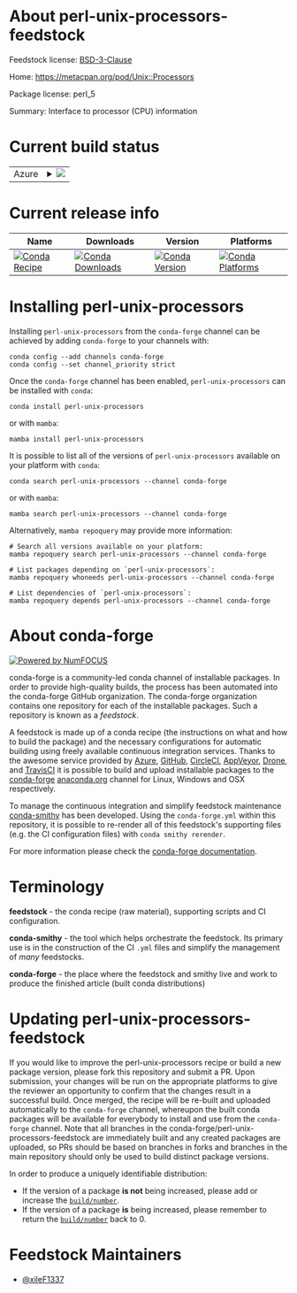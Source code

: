 About perl-unix-processors-feedstock
====================================

Feedstock license: [BSD-3-Clause](https://github.com/conda-forge/perl-unix-processors-feedstock/blob/main/LICENSE.txt)

Home: https://metacpan.org/pod/Unix::Processors

Package license: perl_5

Summary: Interface to processor (CPU) information

Current build status
====================


<table>
    
  <tr>
    <td>Azure</td>
    <td>
      <details>
        <summary>
          <a href="https://dev.azure.com/conda-forge/feedstock-builds/_build/latest?definitionId=4060&branchName=main">
            <img src="https://dev.azure.com/conda-forge/feedstock-builds/_apis/build/status/perl-unix-processors-feedstock?branchName=main">
          </a>
        </summary>
        <table>
          <thead><tr><th>Variant</th><th>Status</th></tr></thead>
          <tbody><tr>
              <td>linux_64</td>
              <td>
                <a href="https://dev.azure.com/conda-forge/feedstock-builds/_build/latest?definitionId=4060&branchName=main">
                  <img src="https://dev.azure.com/conda-forge/feedstock-builds/_apis/build/status/perl-unix-processors-feedstock?branchName=main&jobName=linux&configuration=linux%20linux_64_" alt="variant">
                </a>
              </td>
            </tr><tr>
              <td>linux_aarch64</td>
              <td>
                <a href="https://dev.azure.com/conda-forge/feedstock-builds/_build/latest?definitionId=4060&branchName=main">
                  <img src="https://dev.azure.com/conda-forge/feedstock-builds/_apis/build/status/perl-unix-processors-feedstock?branchName=main&jobName=linux&configuration=linux%20linux_aarch64_" alt="variant">
                </a>
              </td>
            </tr><tr>
              <td>linux_ppc64le</td>
              <td>
                <a href="https://dev.azure.com/conda-forge/feedstock-builds/_build/latest?definitionId=4060&branchName=main">
                  <img src="https://dev.azure.com/conda-forge/feedstock-builds/_apis/build/status/perl-unix-processors-feedstock?branchName=main&jobName=linux&configuration=linux%20linux_ppc64le_" alt="variant">
                </a>
              </td>
            </tr><tr>
              <td>osx_64</td>
              <td>
                <a href="https://dev.azure.com/conda-forge/feedstock-builds/_build/latest?definitionId=4060&branchName=main">
                  <img src="https://dev.azure.com/conda-forge/feedstock-builds/_apis/build/status/perl-unix-processors-feedstock?branchName=main&jobName=osx&configuration=osx%20osx_64_" alt="variant">
                </a>
              </td>
            </tr>
          </tbody>
        </table>
      </details>
    </td>
  </tr>
</table>

Current release info
====================

| Name | Downloads | Version | Platforms |
| --- | --- | --- | --- |
| [![Conda Recipe](https://img.shields.io/badge/recipe-perl--unix--processors-green.svg)](https://anaconda.org/conda-forge/perl-unix-processors) | [![Conda Downloads](https://img.shields.io/conda/dn/conda-forge/perl-unix-processors.svg)](https://anaconda.org/conda-forge/perl-unix-processors) | [![Conda Version](https://img.shields.io/conda/vn/conda-forge/perl-unix-processors.svg)](https://anaconda.org/conda-forge/perl-unix-processors) | [![Conda Platforms](https://img.shields.io/conda/pn/conda-forge/perl-unix-processors.svg)](https://anaconda.org/conda-forge/perl-unix-processors) |

Installing perl-unix-processors
===============================

Installing `perl-unix-processors` from the `conda-forge` channel can be achieved by adding `conda-forge` to your channels with:

```
conda config --add channels conda-forge
conda config --set channel_priority strict
```

Once the `conda-forge` channel has been enabled, `perl-unix-processors` can be installed with `conda`:

```
conda install perl-unix-processors
```

or with `mamba`:

```
mamba install perl-unix-processors
```

It is possible to list all of the versions of `perl-unix-processors` available on your platform with `conda`:

```
conda search perl-unix-processors --channel conda-forge
```

or with `mamba`:

```
mamba search perl-unix-processors --channel conda-forge
```

Alternatively, `mamba repoquery` may provide more information:

```
# Search all versions available on your platform:
mamba repoquery search perl-unix-processors --channel conda-forge

# List packages depending on `perl-unix-processors`:
mamba repoquery whoneeds perl-unix-processors --channel conda-forge

# List dependencies of `perl-unix-processors`:
mamba repoquery depends perl-unix-processors --channel conda-forge
```


About conda-forge
=================

[![Powered by
NumFOCUS](https://img.shields.io/badge/powered%20by-NumFOCUS-orange.svg?style=flat&colorA=E1523D&colorB=007D8A)](https://numfocus.org)

conda-forge is a community-led conda channel of installable packages.
In order to provide high-quality builds, the process has been automated into the
conda-forge GitHub organization. The conda-forge organization contains one repository
for each of the installable packages. Such a repository is known as a *feedstock*.

A feedstock is made up of a conda recipe (the instructions on what and how to build
the package) and the necessary configurations for automatic building using freely
available continuous integration services. Thanks to the awesome service provided by
[Azure](https://azure.microsoft.com/en-us/services/devops/), [GitHub](https://github.com/),
[CircleCI](https://circleci.com/), [AppVeyor](https://www.appveyor.com/),
[Drone](https://cloud.drone.io/welcome), and [TravisCI](https://travis-ci.com/)
it is possible to build and upload installable packages to the
[conda-forge](https://anaconda.org/conda-forge) [anaconda.org](https://anaconda.org/)
channel for Linux, Windows and OSX respectively.

To manage the continuous integration and simplify feedstock maintenance
[conda-smithy](https://github.com/conda-forge/conda-smithy) has been developed.
Using the ``conda-forge.yml`` within this repository, it is possible to re-render all of
this feedstock's supporting files (e.g. the CI configuration files) with ``conda smithy rerender``.

For more information please check the [conda-forge documentation](https://conda-forge.org/docs/).

Terminology
===========

**feedstock** - the conda recipe (raw material), supporting scripts and CI configuration.

**conda-smithy** - the tool which helps orchestrate the feedstock.
                   Its primary use is in the construction of the CI ``.yml`` files
                   and simplify the management of *many* feedstocks.

**conda-forge** - the place where the feedstock and smithy live and work to
                  produce the finished article (built conda distributions)


Updating perl-unix-processors-feedstock
=======================================

If you would like to improve the perl-unix-processors recipe or build a new
package version, please fork this repository and submit a PR. Upon submission,
your changes will be run on the appropriate platforms to give the reviewer an
opportunity to confirm that the changes result in a successful build. Once
merged, the recipe will be re-built and uploaded automatically to the
`conda-forge` channel, whereupon the built conda packages will be available for
everybody to install and use from the `conda-forge` channel.
Note that all branches in the conda-forge/perl-unix-processors-feedstock are
immediately built and any created packages are uploaded, so PRs should be based
on branches in forks and branches in the main repository should only be used to
build distinct package versions.

In order to produce a uniquely identifiable distribution:
 * If the version of a package **is not** being increased, please add or increase
   the [``build/number``](https://docs.conda.io/projects/conda-build/en/latest/resources/define-metadata.html#build-number-and-string).
 * If the version of a package **is** being increased, please remember to return
   the [``build/number``](https://docs.conda.io/projects/conda-build/en/latest/resources/define-metadata.html#build-number-and-string)
   back to 0.

Feedstock Maintainers
=====================

* [@xileF1337](https://github.com/xileF1337/)

